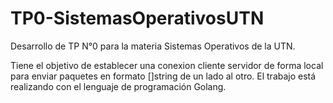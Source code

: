 # TP0-SistemasOperativosUTN
Desarrollo de TP N°0 para la materia Sistemas Operativos de la UTN.

Tiene el objetivo de establecer una conexion cliente servidor de forma local para enviar paquetes en formato []string de un lado al otro.
El trabajo está realizando con el lenguaje de programación Golang.
